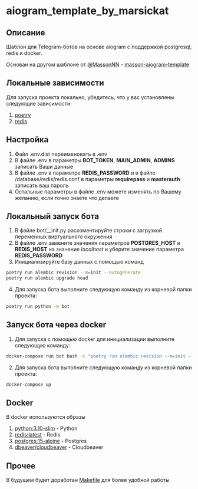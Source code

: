 # aiogram_template_by_marsickat

## Описание

Шаблон для Telegram-ботов на основе aiogram с поддержкой postgresql, redis и docker.

Основан на другом шаблоне от [@MassonNN](https://github.com/MassonNN) - [masson-aiogram-template](https://github.com/MassonNN/masson-aiogram-template)

## Локальные зависимости

Для запуска проекта локально, убедитесь, что у вас установлены следующие зависимости:

1. [poetry](https://python-poetry.org/docs/#installation)
2. [redis](https://redis.io/docs/getting-started/installation/)


## Настройка

1. Файл .env.dist переименовать в .env
2. В файле .env в параметры <b>BOT_TOKEN</b>, <b>MAIN_ADMIN</b>, <b>ADMINS</b> записать Ваши данные
3. В файле .env в параметре <b>REDIS_PASSWORD</b> и в файле /database/redis/redis.conf в параметры <b>requirepass</b> и <b>masterauth</b> записать ваш пароль
4. Остальные параметры в файле .env можете изменять по Вашему желанию, если точно знаете что делаете

## Локальный запуск бота

1. В файле bot/__init.py раскоментируйте строки с загрузкой переменных виртуального окружения
2. В файле .env замените значения параметров <b>POSTGRES_HOST</b> и <b>REDIS_HOST</b> на значение <i>localhost</i> и уберите значение параметра <b>REDIS_PASSWORD</b>
3. Инициализируйте базу данных с помощью команд

```bash
poetry run alembic revision --m=init --autogenerate
poetry run alembic upgrade head
```

4. Для запуска бота выполните следующую команду из корневой папки проекта:

```bash
poetry run python -m bot
```

## Запуск бота через docker

1. Для запуска с помощью docker для инициализации выполните следующую команду:

```bash
docker-compose run bot bash -c "poetry run alembic revision --m=init --autogenerate && poetry run alembic upgrade head"
```

2. Для запуска бота выполните следующую команду из корневой папки проекта:

```bash
docker-compose up
```

## Docker

В docker используются образы

1. [python:3.10-slim](https://hub.docker.com/layers/library/python/3.10-slim/images/sha256-d364435d339ad318ac4c533b9fbe709739f9ba006b0721fd25e8592d0bb857cb?context=explore) - Python
2. [redis:latest](https://hub.docker.com/layers/library/redis/latest/images/sha256-b8d3a1a9e372ee2a64d6b647eb63ed87918876b5a0622f49e00289f04d481f97?context=explore) - Redis
3. [postgres:15-alpine](https://hub.docker.com/layers/library/postgres/15-alpine/images/sha256-f36c528a2dc8747ea40b4cb8578da69fa75c5063fd6a71dcea3e3b2a6404ff7b?context=explore) - Postgres
4. [dbeaver/cloudbeaver](https://hub.docker.com/layers/dbeaver/cloudbeaver/latest/images/sha256-c5e94d57994e187882d701b930ee2821c8fffc6c3e0fa4a9e04a9abd31a5cdef?context=explore) - Cloudbeaver

## Прочее

В будущем будет доработан [Makefile](https://github.com/Marsickat/my_aio_template_2/blob/master/Makefile) для более удобной работы
